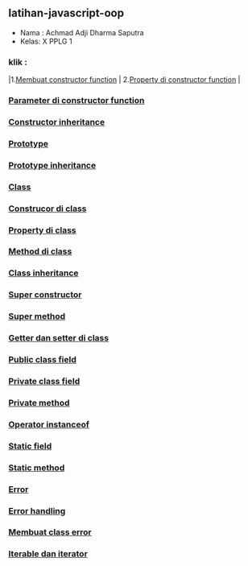 ## latihan-javascript-oop

- Nama : Achmad Adji Dharma Saputra
- Kelas: X PPLG 1

### klik :

|1.[Membuat constructor function](OOP/Membuat%20constructor%20function/) | 2.[Property di constructor function](OOP/Property%20di%20constructor%20function/)   |

### 

### [Parameter di constructor function]()

### [Constructor inheritance]()

### [Prototype]()

### [Prototype inheritance]()

### [Class]()

### [Construcor di class]()

### [Property di class]()

### [Method di class]()

### [Class inheritance]()

### [Super constructor]()

### [Super method]()

### [Getter dan setter di class]()

### [Public class field]()

### [Private class field]()

### [Private method]()

### [Operator instanceof]()

### [Static field]()

### [Static method]()

### [Error]()

### [Error handling]()

### [Membuat class error]()

### [Iterable dan iterator]()

### []()
